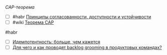 *CAP-теорема*
- [ ] #habr [Принципы согласованности, доступности и устойчивости](https://habr.com/ru/companies/otus/articles/754514/)
- [ ] #wiki [Теорема CAP](https://ru.wikipedia.org/wiki/%D0%A2%D0%B5%D0%BE%D1%80%D0%B5%D0%BC%D0%B0_CAP)

#habr
- [ ] [Идемпотентность: больше, чем кажется](https://habr.com/ru/companies/domclick/articles/779872/)
- [ ] [Для чего и как проводят backlog grooming в продуктовых командах?](https://habr.com/ru/companies/hygger/articles/354378/)